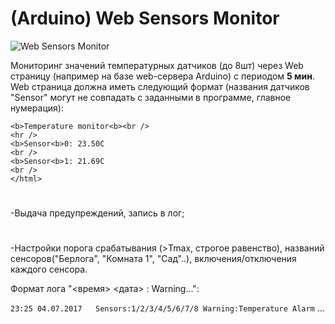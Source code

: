 # (Arduino) Web Sensors Monitor
![Web Sensors Monitor](https://i.imgur.com/yP2Thzl.png)

Мониторинг значений температурных датчиков (до 8шт) через Web страницу (например на базе web-сервера Arduino) с периодом **5 мин**.
Web страница должна иметь следующий формат (названия датчиков "Sensor" могут не совпадать с заданными в программе, главное нумерация):
```
<b>Temperature monitor<b><br />
<hr />
<b>Sensor<b>0: 23.50C
<br />
<b>Sensor<b>1: 21.69C
<br />
</html>
```
  
#
-Выдача предупреждений, запись в лог;
#
-Настройки порога срабатывания (>Tmax, строгое равенство), названий сенсоров("Берлога", "Комната 1", "Сад"..), включения/отключения каждого сенсора.

Формат лога "<время> <дата> <SensorName>: Warning...":

`23:25 04.07.2017	Sensors:1/2/3/4/5/6/7/8	Warning:Temperature Alarm`
...
